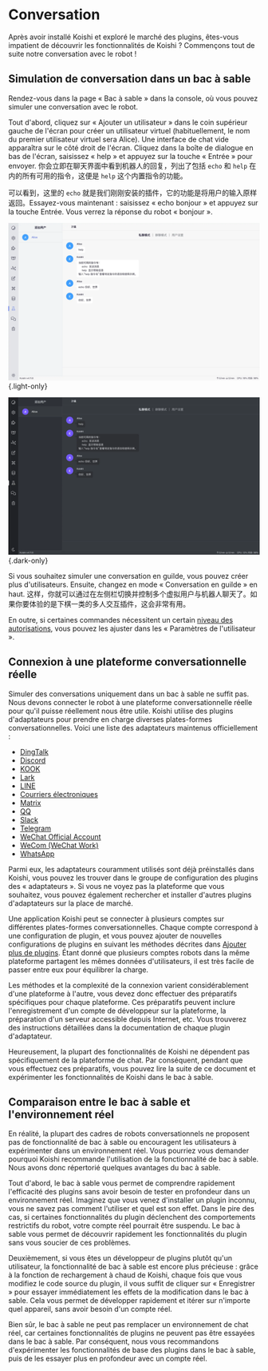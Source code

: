 # Conversation

Après avoir installé Koishi et exploré le marché des plugins, êtes-vous impatient de découvrir les fonctionnalités de Koishi ? Commençons tout de suite notre conversation avec le robot !

## Simulation de conversation dans un bac à sable

Rendez-vous dans la page « Bac à sable » dans la console, où vous pouvez simuler une conversation avec le robot.

Tout d'abord, cliquez sur « Ajouter un utilisateur » dans le coin supérieur gauche de l'écran pour créer un utilisateur virtuel (habituellement, le nom du premier utilisateur virtuel sera Alice). Une interface de chat vide apparaîtra sur le côté droit de l'écran. Cliquez dans la boîte de dialogue en bas de l'écran, saisissez « help » et appuyez sur la touche « Entrée » pour envoyer. 你会立即在聊天界面中看到机器人的回复，列出了包括 `echo` 和 `help` 在内的所有可用的指令，这便是 `help` 这个内置指令的功能。

可以看到，这里的 `echo` 就是我们刚刚安装的插件，它的功能是将用户的输入原样返回。Essayez-vous maintenant : saisissez « echo bonjour » et appuyez sur la touche Entrée. Vous verrez la réponse du robot « bonjour ».

![sandbox](/manual/console/sandbox.light.webp) {.light-only}

![sandbox](/manual/console/sandbox.dark.webp) {.dark-only}

Si vous souhaitez simuler une conversation en guilde, vous pouvez créer plus d'utilisateurs. Ensuite, changez en mode « Conversation en guilde » en haut. 这样，你就可以通过在左侧栏切换并控制多个虚拟用户与机器人聊天了。如果你要体验的是下棋一类的多人交互插件，这会非常有用。

En outre, si certaines commandes nécessitent un certain [niveau des autorisations](../usage/customize.md#权限管理), vous pouvez les ajuster dans les « Paramètres de l'utilisateur ».

## Connexion à une plateforme conversationnelle réelle

Simuler des conversations uniquement dans un bac à sable ne suffit pas. Nous devons connecter le robot à une plateforme conversationnelle réelle pour qu'il puisse réellement nous être utile. Koishi utilise des plugins d'adaptateurs pour prendre en charge diverses plates-formes conversationnelles. Voici une liste des adaptateurs maintenus officiellement :

- [DingTalk](../../plugins/adapter/dingtalk.md)
- [Discord](../../plugins/adapter/discord.md)
- [KOOK](../../plugins/adapter/kook.md)
- [Lark](../../plugins/adapter/lark.md)
- [LINE](../../plugins/adapter/line.md)
- [Courriers électroniques](../../plugins/adapter/mail.md)
- [Matrix](../../plugins/adapter/matrix.md)
- [QQ](../../plugins/adapter/qq.md)
- [Slack](../../plugins/adapter/slack.md)
- [Telegram](../../plugins/adapter/telegram.md)
- [WeChat Official Account](../../plugins/adapter/wechat-official.md)
- [WeCom (WeChat Work)](../../plugins/adapter/wecom.md)
- [WhatsApp](../../plugins/adapter/whatsapp.md)

Parmi eux, les adaptateurs couramment utilisés sont déjà préinstallés dans Koishi, vous pouvez les trouver dans le groupe de configuration des plugins des « adaptateurs ». Si vous ne voyez pas la plateforme que vous souhaitez, vous pouvez également rechercher et installer d'autres plugins d'adaptateurs sur la place de marché.

Une application Koishi peut se connecter à plusieurs comptes sur différentes plates-formes conversationnelles. Chaque compte correspond à une configuration de plugin, et vous pouvez ajouter de nouvelles configurations de plugins en suivant les méthodes décrites dans [Ajouter plus de plugins](./market.md#添加更多插件). Étant donné que plusieurs comptes robots dans la même plateforme partagent les mêmes données d'utilisateurs, il est très facile de passer entre eux pour équilibrer la charge.

Les méthodes et la complexité de la connexion varient considérablement d'une plateforme à l'autre, vous devez donc effectuer des préparatifs spécifiques pour chaque plateforme. Ces préparatifs peuvent inclure l'enregistrement d'un compte de développeur sur la plateforme, la préparation d'un serveur accessible depuis Internet, etc. Vous trouverez des instructions détaillées dans la documentation de chaque plugin d'adaptateur.

Heureusement, la plupart des fonctionnalités de Koishi ne dépendent pas spécifiquement de la plateforme de chat. Par conséquent, pendant que vous effectuez ces préparatifs, vous pouvez lire la suite de ce document et expérimenter les fonctionnalités de Koishi dans le bac à sable.

## Comparaison entre le bac à sable et l'environnement réel

En réalité, la plupart des cadres de robots conversationnels ne proposent pas de fonctionnalité de bac à sable ou encouragent les utilisateurs à expérimenter dans un environnement réel. Vous pourriez vous demander pourquoi Koishi recommande l'utilisation de la fonctionnalité de bac à sable. Nous avons donc répertorié quelques avantages du bac à sable.

Tout d'abord, le bac à sable vous permet de comprendre rapidement l'efficacité des plugins sans avoir besoin de tester en profondeur dans un environnement réel. Imaginez que vous venez d'installer un plugin inconnu, vous ne savez pas comment l'utiliser et quel est son effet. Dans le pire des cas, si certaines fonctionnalités du plugin déclenchent des comportements restrictifs du robot, votre compte réel pourrait être suspendu. Le bac à sable vous permet de découvrir rapidement les fonctionnalités du plugin sans vous soucier de ces problèmes.

Deuxièmement, si vous êtes un développeur de plugins plutôt qu'un utilisateur, la fonctionnalité de bac à sable est encore plus précieuse : grâce à la fonction de rechargement à chaud de Koishi, chaque fois que vous modifiez le code source du plugin, il vous suffit de cliquer sur « Enregistrer » pour essayer immédiatement les effets de la modification dans le bac à sable. Cela vous permet de développer rapidement et itérer sur n'importe quel appareil, sans avoir besoin d'un compte réel.

Bien sûr, le bac à sable ne peut pas remplacer un environnement de chat réel, car certaines fonctionnalités de plugins ne peuvent pas être essayées dans le bac à sable. Par conséquent, nous vous recommandons d'expérimenter les fonctionnalités de base des plugins dans le bac à sable, puis de les essayer plus en profondeur avec un compte réel.

